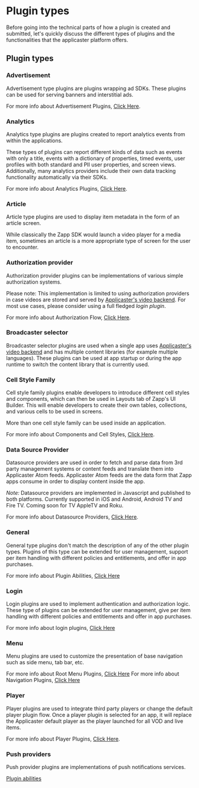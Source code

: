 # Plugin types

Before going into the technical parts of how a plugin is created and submitted, let's quickly discuss the different types of plugins and the functionalities that the applicaster platform offers.

## Plugin types

### Advertisement
Advertisement type plugins are plugins wrapping ad SDKs.
These plugins can be used for serving banners and interstitial ads.

For more info about Advertisement Plugins, [Click Here](/advertisement/intro.md).

### Analytics
Analytics type plugins are plugins created to report analytics events from within the applications.

These types of plugins can report different kinds of data such as events with only a title, events with a dictionary of properties, timed events, user profiles with both standard and PII user properties, and screen views.
Additionally, many analytics providers include their own data tracking functionality automatically via their SDKs.

For more info about Analytics Plugins, [Click Here](/analytics/overview.md).

### Article
Article type plugins are used to display item metadata in the form of an article screen.

While classically the Zapp SDK would launch a video player for a media item, sometimes an article is a more appropriate type of screen for the user to encounter.

### Authorization provider
Authorization provider plugins can be implementations of various simple authorization systems.

Please note: This implementation is limited to using authorization providers in case videos are stored and served by [Applicaster's video backend](https://admin.applicaster.com).
For most use cases, please consider using a full fledged *login plugin*.

For more info about Authorization Flow, [Click Here](http://developer.applicaster.com/docs/public/authorization-provider).

### Broadcaster selector
Broadcaster selector plugins are used when a single app uses [Applicaster's video backend](https://admin.applicaster.com) and has multiple content libraries (for example multiple languages).
These plugins can be used at app startup or during the app runtime to switch the content library that is currently used.

### Cell Style Family
Cell style family plugins enable developers to introduce different cell styles and components, which can then be used in Layouts tab of Zapp's UI Builder.
This will enable developers to create their own tables, collections, and various cells to be used in screens.

More than one cell style family can be used inside an application.

For more info about Components and Cell Styles, [Click Here](/ui-builder/components-and-cell-styles/intro.md).

### Data Source Provider
Datasource providers are used in order to fetch and parse data from 3rd party management systems or content feeds and translate them into Applicaster Atom feeds.
Applicaster Atom feeds are the data form that Zapp apps consume in order to display content inside the app.

*Note:* Datasource providers are implemented in Javascript and published to both platforms. Currently supported in iOS and Android, Android TV and Fire TV. Coming soon for TV AppleTV and Roku.

For more info about Datasource Providers, [Click Here](/Zapp-Pipes/Home.md).

### General
General type plugins don't match the description of any of the other plugin types.
Plugins of this type can be extended for user management, support per item handling with different policies and entitlements, and offer in app purchases.

For more info about Plugin Abilities, [Click Here](/getting-started/plugin-abilities.md)

### Login
Login plugins are used to implement authentication and authorization logic.
These type of plugins can be extended for user management, give per item handling with different policies and entitlements and offer in app purchases.

For more info about login plugins, [Click Here](/login/intro.md)

### Menu
Menu plugins are used to customize the presentation of base navigation such as side menu, tab bar, etc.

For more info about Root Menu Plugins, [Click Here](/ui-builder/RootMenuPluginsIntro.md)
For more info about Navigation Plugins, [Click Here](/ui-builder/NavigationBarPluginsIntro.md)

### Player
Player plugins are used to integrate third party players or change the default player plugin flow.
Once a player plugin is selected for an app, it will replace the Applicaster default player as the player launched for all VOD and live items.

For more info about Player Plugins, [Click Here](/player/intro.md).

### Push providers
Push provider plugins are implementations of push notifications services.

[Plugin abilities](/getting-started/plugin-abilities.md)